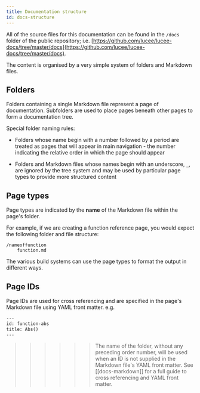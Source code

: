 ```yaml
---
title: Documentation structure
id: docs-structure
---
```


All of the source files for this documentation can be found in the `/docs` folder of the public repository; i.e. [https://github.com/lucee/lucee-docs/tree/master/docs](https://github.com/lucee/lucee-docs/tree/master/docs).

The content is organised by a very simple system of folders and Markdown files.

## Folders

Folders containing a single Markdown file represent a page of documentation. Subfolders are used to place pages beneath other pages to form a documentation tree. 

Special folder naming rules:

* Folders whose name begin with a number followed by a period are treated as pages that will appear in main navigation - the number indicating the relative order in which the page should appear

* Folders and Markdown files whose names begin with an underscore, `_`, are ignored by the tree system and may be used by particular page types to provide more structured content

## Page types

Page types are indicated by the **name** of the Markdown file within the page's folder. 

For example, if we are creating a function reference page, you would expect the following folder and file structure:

```
/nameoffunction
    function.md
```

The various build systems can use the page types to format the output in different ways.

## Page IDs

Page IDs are used for cross referencing and are specified in the page's Markdown file using YAML front matter. e.g.

```html
---
id: function-abs
title: Abs()
---
```

>>>>>> The name of the folder, without any preceding order number, will be used when an ID is not supplied in the Markdown file's YAML front matter.
See [[docs-markdown]] for a full guide to cross referencing and YAML front matter. 